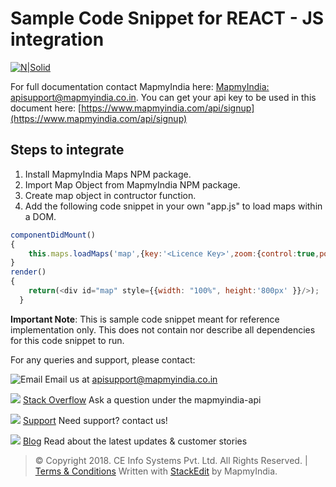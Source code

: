 # Sample Code Snippet for REACT - JS integration

[![N|Solid](https://www.mapmyindia.com/api/img/mapmyindia-api.png)](https://www.mapmyindia.com/api/)

For full documentation contact MapmyIndia here: 
[MapmyIndia: apisupport@mapmyindia.co.in](mailto:apisupport@mapmyindia.co.in).
You can get your api key to be used in this document here: [https://www.mapmyindia.com/api/signup](https://www.mapmyindia.com/api/signup)

## Steps to integrate

 1. Install MapmyIndia Maps NPM package.
 2. Import Map Object from MapmyIndia NPM package.
 3. Create map object in contructor function.
 4. Add the following code snippet in your own "app.js" to load maps within a DOM.
```js
componentDidMount()
{
    this.maps.loadMaps('map',{key:'<Licence Key>',zoom:{control:true,position:[]},search:{control:true,width:'calc(100vw - 92px)'},location:{control: true,initial:true,zoom:16,bounds:true,position:[]}})
}
render() 
{
    return(<div id="map" style={{width: "100%", height:'800px' }}/>);
  }
```

**Important Note**: This is  sample code snippet meant for reference implementation only. This does not contain nor describe all dependencies for this code snippet to run. 

For any queries and support, please contact: 

![Email](https://www.google.com/a/cpanel/mapmyindia.co.in/images/logo.gif?service=google_gsuite) 
Email us at [apisupport@mapmyindia.co.in](mailto:apisupport@mapmyindia.co.in)

![](https://www.mapmyindia.com/api/img/icons/stack-overflow.png)
[Stack Overflow](https://stackoverflow.com/questions/tagged/mapmyindia-api)
Ask a question under the mapmyindia-api

![](https://www.mapmyindia.com/api/img/icons/support.png)
[Support](https://www.mapmyindia.com/api/index.php#f_cont)
Need support? contact us!

![](https://www.mapmyindia.com/api/img/icons/blog.png)
[Blog](http://www.mapmyindia.com/blog/)
Read about the latest updates & customer stories


> © Copyright 2018. CE Info Systems Pvt. Ltd. All Rights Reserved. | [Terms & Conditions](http://www.mapmyindia.com/api/terms-&-conditions)
>  Written with [StackEdit](https://stackedit.io/) by MapmyIndia.